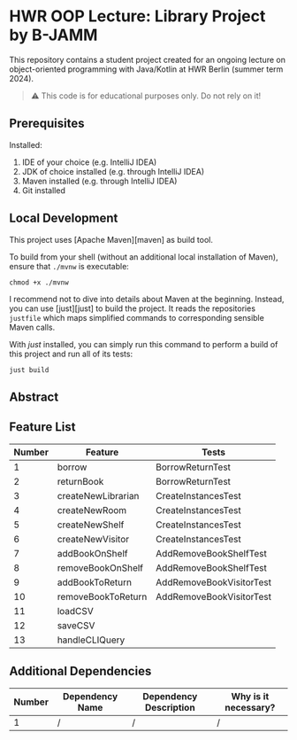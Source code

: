 # HWR OOP Lecture: Library Project by B-JAMM

This repository contains a student project created for an ongoing lecture on object-oriented
programming with Java/Kotlin at HWR Berlin (summer term 2024).

> :warning: This code is for educational purposes only. Do not rely on it!

## Prerequisites

Installed:

1. IDE of your choice (e.g. IntelliJ IDEA)
2. JDK of choice installed (e.g. through IntelliJ IDEA)
3. Maven installed (e.g. through IntelliJ IDEA)
4. Git installed

## Local Development

This project uses [Apache Maven][maven] as build tool.

To build from your shell (without an additional local installation of Maven), ensure that `./mvnw`
is executable:

```
chmod +x ./mvnw
```

I recommend not to dive into details about Maven at the beginning.
Instead, you can use [just][just] to build the project.
It reads the repositories `justfile` which maps simplified commands to corresponding sensible Maven
calls.

With _just_ installed, you can simply run this command to perform a build of this project and run
all of its tests:

```
just build
```

## Abstract

[TODO]: # (The main target in this project is to craete a library managemant system in which visitors can borrow books.)
[TODO]: # (The most important features are: "borrow Book", "return Book" and "load Library")
[TODO]: # (State the most interesting problems you encountered during the project.)

## Feature List

[TODO]: # (For each feature implemented, add a row to the table!)

| Number | Feature            | Tests                    |
|--------|--------------------|--------------------------|
| 1      | borrow             | BorrowReturnTest         |
| 2      | returnBook         | BorrowReturnTest         |
| 3      | createNewLibrarian | CreateInstancesTest      |
| 4      | createNewRoom      | CreateInstancesTest      |
| 5      | createNewShelf     | CreateInstancesTest      |
| 6      | createNewVisitor   | CreateInstancesTest      |
| 7      | addBookOnShelf     | AddRemoveBookShelfTest   |
| 8      | removeBookOnShelf  | AddRemoveBookShelfTest   |
| 9      | addBookToReturn    | AddRemoveBookVisitorTest |
| 10     | removeBookToReturn | AddRemoveBookVisitorTest |
| 11     | loadCSV            |                          |
| 12     | saveCSV            |                          |
| 13     | handleCLIQuery     |                          |

## Additional Dependencies

[TODO]: # (For each additional dependency your project requires- Add an additional row to the table!)

| Number | Dependency Name | Dependency Description | Why is it necessary? |
|--------|-----------------|------------------------|----------------------|
| 1      | /               | /                      | /                    |

